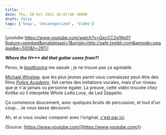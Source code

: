 ```yaml
---
title: ''
date: Thu, 20 Oct 2011 10:47:48 +0000
draft: false
tags: ['Soup', 'Uncategorized', 'Vidéo']
---
```


\[youtube https://www.youtube.com/watch?v=QxcCC2g1Ke0?feature=oembed&enablejsapi=1&origin=http://safe.txmblr.com&wmode=opaque&w=500&h=281\]

_**Where the H\*\*\* did that guitar come from?!**_

Perso, le _[beatboxing](http://fr.wikipedia.org/wiki/Human_beatbox)_ me saoule ; je ne trouve pas ça agréable.

[Michael Winslow](http://fr.wikipedia.org/wiki/Michael_Winslow), que les plus jeunes parmi vous connaissez peut-être des films _[Police Academy](http://fr.wikipedia.org/wiki/Police_Academy_(film,_1984))_, fait certes des imitations vocales, mais d'un niveau que je n'ai jamais vu personne égaler. La preuve, cette vidéo trouvée chez Kottke où il interprète _Whole Lotta Love_, de Led Zeppelin.

Ça commence doucement, avec quelques bruits de percussion, et tout d'un coup… Je vous laisse découvrir.

Ah, et si vous voulez comparer avec l'original, [c'est par ici](http://www.youtube.com/watch?v=bXKboDqiSbE).

(Source: [https://www.youtube.com/](https://www.youtube.com/))
